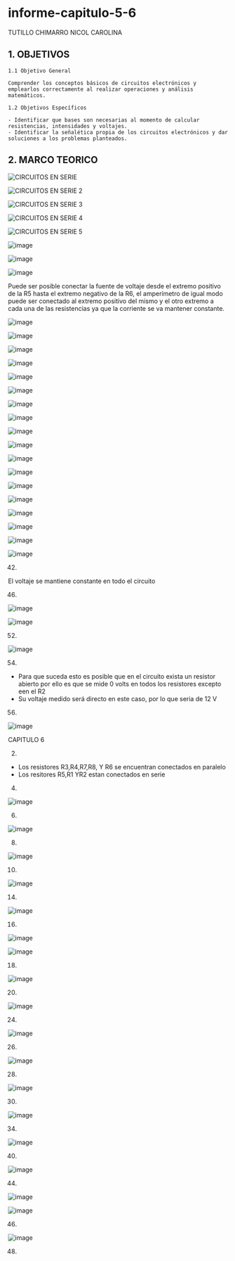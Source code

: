 # informe-capitulo-5-6
TUTILLO CHIMARRO NICOL CAROLINA  
<h2><b>1. OBJETIVOS</b></h2>

    1.1 Objetivo General 
    
    Comprender los conceptos básicos de circuitos electrónicos y emplearlos correctamente al realizar operaciones y análisis matemáticos. 

    1.2 Objetivos Específicos
      
    - Identificar que bases son necesarias al momento de calcular resistencias, intensidades y voltajes.
    - Identificar la señalética propia de los circuitos electrónicos y dar soluciones a los problemas planteados. 
<h2><b>2. MARCO TEORICO</b></h2>

![CIRCUITOS EN SERIE ](https://user-images.githubusercontent.com/105675032/172749488-70e2238a-09c4-4bce-b820-7962001837c3.png)

![CIRCUITOS EN SERIE 2](https://user-images.githubusercontent.com/105675032/172749492-388db304-bb00-477d-b292-a48446435b79.png)

![CIRCUITOS EN SERIE 3 ](https://user-images.githubusercontent.com/105675032/172749500-832313ec-0c1c-4ec8-8944-1c347d5adeb7.png)

![CIRCUITOS EN SERIE 4](https://user-images.githubusercontent.com/105675032/172749598-91bba64e-772b-4a30-9259-6c5de70e7ca0.png)

![CIRCUITOS EN SERIE 5 ](https://user-images.githubusercontent.com/105675032/172749610-2f08f1a0-38f1-4bd1-9894-249860b14ebf.png)


![image](https://user-images.githubusercontent.com/105675032/173242844-039fda54-f42b-4b38-a9eb-84ece0ac6a85.png)


![image](https://user-images.githubusercontent.com/105675032/173243321-de7f1ded-1bf7-4e25-9ffd-4c6f11dcdf89.png)


![image](https://user-images.githubusercontent.com/105675032/173243330-93e58edb-5624-4041-93bf-94c6310537cc.png)


Puede ser posible conectar la fuente de voltaje desde el extremo positivo de la R5 hasta el extremo negativo de la R6, el amperímetro de igual modo puede ser conectado al extremo positivo del mismo y el otro extremo a cada una de las resistencias ya que la corriente se va mantener constante. 


![image](https://user-images.githubusercontent.com/105675032/173243356-54ea4787-da2d-40b3-b504-10a1db631d16.png)


![image](https://user-images.githubusercontent.com/105675032/173243364-b675fc22-6063-4e1c-a2b9-dcf44d7c5d8b.png)


![image](https://user-images.githubusercontent.com/105675032/173243371-d46b7763-9f16-4740-93a9-3f11a334755a.png)


![image](https://user-images.githubusercontent.com/105675032/173243385-96b1d312-828f-43ab-b734-f8f6c57da2a3.png)


![image](https://user-images.githubusercontent.com/105675032/173243398-6fef74fd-0068-4ae3-9f48-715dd6b75507.png)


![image](https://user-images.githubusercontent.com/105675032/173243414-c7c17a79-2a81-49e6-b496-c1351352501b.png)


![image](https://user-images.githubusercontent.com/105675032/173243429-fa702f1d-175a-4225-a0b7-5722c134aae4.png)


![image](https://user-images.githubusercontent.com/105675032/173243445-f3d508cc-8c5f-46a7-8c45-b601fcef699e.png)

![image](https://user-images.githubusercontent.com/105675032/173243458-dcb1761c-f5f3-4cf4-93f8-7371c8005aa4.png)


![image](https://user-images.githubusercontent.com/105675032/173243464-c808e8e1-603f-45dc-b99a-6e6e18434608.png)


![image](https://user-images.githubusercontent.com/105675032/173243471-fcbd8d97-a9dd-4389-a5e1-8df5f3bbaa74.png)


![image](https://user-images.githubusercontent.com/105675032/173243489-db25688b-c612-421e-876c-73b856a82cb8.png)


![image](https://user-images.githubusercontent.com/105675032/173243504-a5d175c0-fb3d-46eb-b650-5f1ed332dfb9.png)


![image](https://user-images.githubusercontent.com/105675032/173243514-f46fc8e6-d1f6-4644-b618-0e1281d7118e.png)


![image](https://user-images.githubusercontent.com/105675032/173243523-9099df12-80fe-4dfd-90f1-a877fea016cb.png)


![image](https://user-images.githubusercontent.com/105675032/173243540-c3515757-802c-4284-a32f-3a6bb22ff58a.png)

![image](https://user-images.githubusercontent.com/105675032/173243551-b4217973-1654-40c9-a84d-cd0e7191fd2e.png)


![image](https://user-images.githubusercontent.com/105675032/173243571-0a6e8162-2799-4924-ae07-bea7a556f2df.png)

42.
El voltaje se mantiene constante en todo el circuito 


46.
![image](https://user-images.githubusercontent.com/105675032/173243599-6435a677-782c-43cd-868c-17bb022b8d0e.png)

![image](https://user-images.githubusercontent.com/105675032/173243608-d8fba275-34b0-4834-8846-f859de766c6f.png)

52.
![image](https://user-images.githubusercontent.com/105675032/173243619-73048b32-7369-4a09-b277-addb9a6fccc1.png)


54.
-	Para que suceda esto es posible que en el circuito exista un resistor abierto por ello es que se mide 0 volts en todos los resistores excepto een el R2
-	Su voltaje medido será directo en este caso, por lo que seria de 12 V


56.
![image](https://user-images.githubusercontent.com/105675032/173243635-271724e3-6a27-477f-936e-76859b1bbbb5.png)


CAPITULO 6 

2.

- Los resistores R3,R4,R7,R8, Y R6 se encuentran conectados en paralelo 
- Los resitores R5,R1 YR2 estan conectados en serie 


4.
![image](https://user-images.githubusercontent.com/105675032/173243673-400fe596-13b4-4f79-ab65-a0a157920289.png)


6.

![image](https://user-images.githubusercontent.com/105675032/173243689-711953d2-1e34-4ee2-86bd-0619256d4515.png)


8.

![image](https://user-images.githubusercontent.com/105675032/173243701-7aff37b2-b671-4a84-b933-a127fabea298.png)


10.

![image](https://user-images.githubusercontent.com/105675032/173243704-7817be47-0c92-4768-9142-eeff29a9db11.png)


14.

![image](https://user-images.githubusercontent.com/105675032/173243716-721aefa5-a1fd-450b-a483-d19945aa0809.png)


16.

![image](https://user-images.githubusercontent.com/105675032/173243723-947fa35b-17b2-49c4-8b7c-990869a2b9bb.png)

![image](https://user-images.githubusercontent.com/105675032/173243727-07ddb452-c04e-4f2f-bcd3-9a1231212aeb.png)


18.

![image](https://user-images.githubusercontent.com/105675032/173243743-aa2fd617-c045-4a03-a700-8a59dbed3fa7.png)


20.

![image](https://user-images.githubusercontent.com/105675032/173243749-90114b4c-f781-4484-9561-dc24ed5bb6d9.png)


24.

![image](https://user-images.githubusercontent.com/105675032/173243759-bd06b425-ba43-4968-948e-8b48b780dfe6.png)


26.

![image](https://user-images.githubusercontent.com/105675032/173243768-3268ef31-8337-4251-af94-c365a8c389ad.png)


28.

![image](https://user-images.githubusercontent.com/105675032/173243790-7f099353-b767-467b-b66d-96fefb368911.png)


30.

![image](https://user-images.githubusercontent.com/105675032/173243797-90c71818-7725-4864-8dfc-0ad6cbf34282.png)

34.

![image](https://user-images.githubusercontent.com/105675032/173243821-b8d249d4-b4f2-4e88-9937-cbb2295cafa2.png)


40.

![image](https://user-images.githubusercontent.com/105675032/173243834-92633519-11a5-4b08-931b-1e010eab5f5b.png)


44.

![image](https://user-images.githubusercontent.com/105675032/173243840-1256a4a8-09b6-4eb2-b5af-4152e3e4ac68.png)

![image](https://user-images.githubusercontent.com/105675032/173243847-58aab038-53da-446e-94cb-94714f7d8344.png)


46.

![image](https://user-images.githubusercontent.com/105675032/173243852-c7110692-813b-474e-9c66-ffd723944ed5.png)


48.


